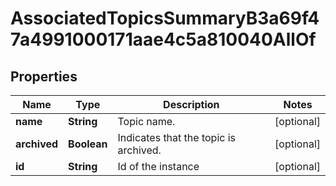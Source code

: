 

# AssociatedTopicsSummaryB3a69f47a4991000171aae4c5a810040AllOf


## Properties

| Name | Type | Description | Notes |
|------------ | ------------- | ------------- | -------------|
|**name** | **String** | Topic name. |  [optional] |
|**archived** | **Boolean** | Indicates that the topic is archived. |  [optional] |
|**id** | **String** | Id of the instance |  [optional] |



